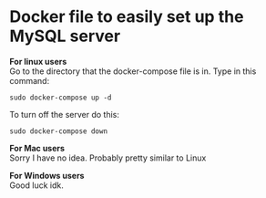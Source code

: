 # Docker file to easily set up the MySQL server

**For linux users**\
Go to the directory that the docker-compose file is in. Type in this command:

	sudo docker-compose up -d
  
To turn off the server do this:

	sudo docker-compose down
  
**For Mac users**\
Sorry I have no idea. Probably pretty similar to Linux

**For Windows users**\
Good luck idk.
